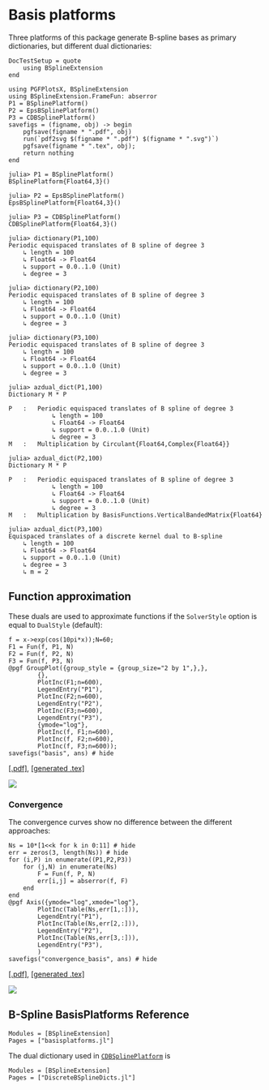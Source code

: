 
# Basis platforms
Three platforms of this package generate B-spline bases as primary dictionaries, but different dual dictionaries:

```@meta
DocTestSetup = quote
    using BSplineExtension    
end
```

```@setup basis
using PGFPlotsX, BSplineExtension
using BSplineExtension.FrameFun: abserror
P1 = BSplinePlatform()
P2 = EpsBSplinePlatform()
P3 = CDBSplinePlatform()
savefigs = (figname, obj) -> begin
    pgfsave(figname * ".pdf", obj)
    run(`pdf2svg $(figname * ".pdf") $(figname * ".svg")`)
    pgfsave(figname * ".tex", obj);
    return nothing
end
```

```jldoctest basis
julia> P1 = BSplinePlatform()
BSplinePlatform{Float64,3}()

julia> P2 = EpsBSplinePlatform()
EpsBSplinePlatform{Float64,3}()

julia> P3 = CDBSplinePlatform()
CDBSplinePlatform{Float64,3}()

julia> dictionary(P1,100)
Periodic equispaced translates of B spline of degree 3
    ↳ length = 100
    ↳ Float64 -> Float64
    ↳ support = 0.0..1.0 (Unit)
    ↳ degree = 3

julia> dictionary(P2,100)
Periodic equispaced translates of B spline of degree 3
    ↳ length = 100
    ↳ Float64 -> Float64
    ↳ support = 0.0..1.0 (Unit)
    ↳ degree = 3

julia> dictionary(P3,100)
Periodic equispaced translates of B spline of degree 3
    ↳ length = 100
    ↳ Float64 -> Float64
    ↳ support = 0.0..1.0 (Unit)
    ↳ degree = 3

julia> azdual_dict(P1,100)
Dictionary M * P

P	:	Periodic equispaced translates of B spline of degree 3
		    ↳ length = 100
		    ↳ Float64 -> Float64
		    ↳ support = 0.0..1.0 (Unit)
		    ↳ degree = 3
M	:	Multiplication by Circulant{Float64,Complex{Float64}}

julia> azdual_dict(P2,100)
Dictionary M * P

P	:	Periodic equispaced translates of B spline of degree 3
		    ↳ length = 100
		    ↳ Float64 -> Float64
		    ↳ support = 0.0..1.0 (Unit)
		    ↳ degree = 3
M	:	Multiplication by BasisFunctions.VerticalBandedMatrix{Float64}

julia> azdual_dict(P3,100)
Equispaced translates of a discrete kernel dual to B-spline
    ↳ length = 100
    ↳ Float64 -> Float64
    ↳ support = 0.0..1.0 (Unit)
    ↳ degree = 3
    ↳ m = 2
```

## Function approximation

These duals are used to approximate functions if the `SolverStyle` option is equal to `DualStyle` (default):

```@example basis
f = x->exp(cos(10pi*x));N=60;
F1 = Fun(f, P1, N)
F2 = Fun(f, P2, N)
F3 = Fun(f, P3, N)
@pgf GroupPlot({group_style = {group_size="2 by 1",},},
        {},
        PlotInc(F1;n=600),
        LegendEntry("P1"),
        PlotInc(F2;n=600),
        LegendEntry("P2"),
        PlotInc(F3;n=600),
        LegendEntry("P3"),
        {ymode="log"},
        PlotInc(f, F1;n=600),
        PlotInc(f, F2;n=600),
        PlotInc(f, F3;n=600));
savefigs("basis", ans) # hide
```

[\[.pdf\]](basis.pdf), [\[generated .tex\]](basis.tex)

![](basis.svg)

### Convergence

The convergence curves show no difference between the different approaches:
```@example basis
Ns = 10*[1<<k for k in 0:11] # hide
err = zeros(3, length(Ns)) # hide
for (i,P) in enumerate((P1,P2,P3))
    for (j,N) in enumerate(Ns)
        F = Fun(f, P, N)
        err[i,j] = abserror(f, F)
    end
end
@pgf Axis({ymode="log",xmode="log"},
        PlotInc(Table(Ns,err[1,:])),
        LegendEntry("P1"),
        PlotInc(Table(Ns,err[2,:])),
        LegendEntry("P2"),
        PlotInc(Table(Ns,err[3,:])),
        LegendEntry("P3"),
        )
savefigs("convergence_basis", ans) # hide
```

[\[.pdf\]](convergence_basis.pdf), [\[generated .tex\]](convergence_basis.tex)

![](convergence_basis.svg)

## B-Spline BasisPlatforms Reference

```@autodocs
Modules = [BSplineExtension]
Pages = ["basisplatforms.jl"]
```

The dual dictionary used in [`CDBSplinePlatform`](@ref) is

```@autodocs
Modules = [BSplineExtension]
Pages = ["DiscreteBSplineDicts.jl"]
```

